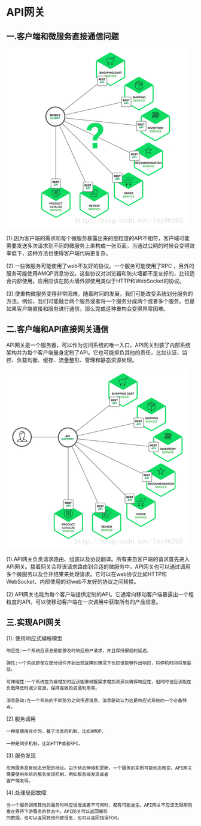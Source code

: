 # API网关


## 一.客户端和微服务直接通信问题

![](img/1.png)

(1).因为客户端的需求和每个微服务暴露出来的细粒度的API不相符，客户端可能需要发送多次请求到不同的微服务上来构成一张页面，当通过公网的时候会变得效率低下，这种方法也使得客户端代码更复杂。

(2).一些微服务可能使用了web不友好的协议。一个服务可能使用了RPC ，另外的服务可能使用AMQP消息协议。这些协议对浏览器和防火墙都不是友好的，比较适合内部使用。应用应该在防火墙外部使用类似于HTTP和WebSocket的协议。

(3).使重构微服务变得非常困难。随着时间的发展，我们可能改变系统划分服务的方法。例如，我们可能融合两个服务或者将一个服务分成两个或者多个服务。但是如果客户端直接和服务进行通信，那么完成这种重构会变得异常困难。

## 二.客户端和API直接网关通信

API网关是一个服务器，可以作为访问系统的唯一入口。API网关封装了内部系统架构并为每个客户端量身定制了API。它也可能担负其他的责任，比如认证、监控、负载均衡、缓存、流量整形、管理和静态资源处理。

![](img/2.png)

(1).API网关负责请求路由、组装以及协议翻译。所有来自客户端的请求首先进入API网关。接着网关会将该请求路由到合适的微服务中。API网关也可以通过调用多个微服务以及合并结果来处理请求。它可以在web协议比如HTTP和WebSocket、内部使用的对web不友好的协议之间转换。

(2).API网关也能为每个客户端提供定制的API。它通常向移动客户端暴露出一个粗粒度的API。可以使移动客户端在一次调用中获取所有的产品信息。

## 三.实现API网关

(1). 使用响应式编程模型

```
响应性:一个系统应该总是能够及时响应用户请求，并且保持很低的延迟。

弹性:一个系统即使在部分组件开始出现故障的情况下也应该能够作出响应，将停机时间将至最低。

可伸缩性:一个系统在负载增加时应该能够根据需求增加资源以确保响应性，但同时也应该能在负载降低时减少资源，保持高效的资源利用率。

消息驱动:在一个系统的不同部分之间传递消息，消息驱动认为这是响应式系统的一个必备特点。
```

(2).服务调用

```
一种是使用异步的，基于消息的机制，比如AMQP。

一种是同步机制，比如HTTP或者RPC。
```

(3).服务发现

```
应用服务具有动态分配的地址。由于动态伸缩和更新，一个服务的实例可能动态改变。API网关需要使用系统的服务发现机制，例如服务端发现或者
客户端发现。
```

(4).处理局部故障

```
当一个服务调用其他的服务时响应很慢或者不可用时，都有可能发生。API网关不应该无限期阻塞在等待下游服务的状态中。API网关可以返回缓存
的数据，也可以返回其他代替信息，也可以返回错误代码。
```
